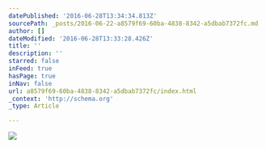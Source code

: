 ```yaml
---
datePublished: '2016-06-28T13:34:34.813Z'
sourcePath: _posts/2016-06-22-a8579f69-60ba-4838-8342-a5dbab7372fc.md
author: []
dateModified: '2016-06-28T13:33:28.426Z'
title: ''
description: ''
starred: false
inFeed: true
hasPage: true
inNav: false
url: a8579f69-60ba-4838-8342-a5dbab7372fc/index.html
_context: 'http://schema.org'
_type: Article

---
```

![](https://imgflo.herokuapp.com/graph/vahj1ThiexotieMo/44cff297c5182a35e9826aa21dd9911a/croprotate.jpg?cropheight=6016&cropwidth=4018&degrees=0&input=https%3A%2F%2Fthe-grid-user-content.s3-us-west-2.amazonaws.com%2F8bfd38c3-c8a8-4493-9b38-b93d140fbf1e.jpg&x=0&y=0)